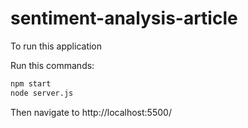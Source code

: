 # sentiment-analysis-article

To run this application

Run this commands:

```bash
npm start
node server.js
```

Then navigate to http://localhost:5500/
